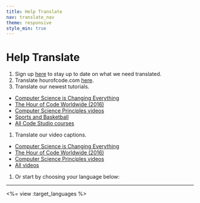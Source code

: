 ```yaml
---
title: Help Translate
nav: translate_nav
theme: responsive
style_min: true
---
```


# Help Translate
1. Sign up [here](http://eepurl.com/Im_In) to stay up to date on what we need translated.
1. Translate hourofcode.com [here](https://crowdin.com/project/hour-of-code).
1. Translate our newest tutorials.
  * [Computer Science is Changing Everything](https://www.amara.org/en/videos/atEXdPApYAO8/info/computer-science-is-changing-everything/)
  * [The Hour of Code Worldwide (2016)](https://www.amara.org/en/videos/mbBjcLLwypIT/info/hour-of-code-worldwide/)
  * [Computer Science Principles videos](#cspvideos)
  * [Sports and Basketball](/translate/sports)
  * [All Code Studio courses](/translate/tutorials)
1. Translate our video captions.
  * [Computer Science is Changing Everything](https://www.amara.org/en/videos/atEXdPApYAO8/info/computer-science-is-changing-everything/)
  * [The Hour of Code Worldwide (2016)](https://www.amara.org/en/videos/mbBjcLLwypIT/info/hour-of-code-worldwide/)
  * [Computer Science Principles videos](#cspvideos)
  * [All videos](/translate/videos)
1. Or start by choosing your language below:

---

<%= view :target_languages %>
